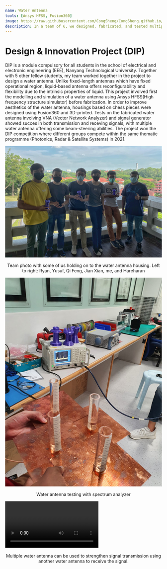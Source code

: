 ```yaml
---
name: Water Antenna
tools: [Ansys HFSS, Fusion360]
image: https://raw.githubusercontent.com/CongSheng/CongSheng.github.io/master/images/DIP/SA_Demo.jpg
description: In a team of 6, we designed, fabricated, and tested multiple water antennas with beam steering abilities.
---
```


# Design & Innovation Project (DIP)

DIP is a module compulsory for all students in the school of electrical and electronic engineering (EEE),
Nanyang Technological University. Together with 5 other fellow students, my team worked together in
the project to design a water antenna. Unlike fixed-length antennas which have fixed operational
region, liquid-based antenna offers reconfigurability and flexibility due to the intrinsic properties of liquid.
This project involved first the modelling and simulation of a water antenna using Ansys HFSS(High frequency structure simulator)
before fabrication. In order to improve aesthetics of the water antenna, housings based on chess pieces were designed using Fusion360 and 3D-printed. 
Tests on the fabricated water antenna involving VNA (Vector Network Analyzer) and signal generator 
showed succes in both transmission and receving signals, with multiple water antenna offering some beam-steering abilities.
The project won the DIP competition where different groups compete within the same thematic programme (Photonics, Radar & Satellite Systems) in 2021.

![Team_photo](../images/DIP/DIP_team.JPG "Ryan, Yusuf, Qi Feng, Jian Xian, me, and Hareharan.")
<center> Team photo with some of us holding on to the water antenna housing. Left to right: Ryan, Yusuf, Qi Feng, Jian Xian, me, and Hareharan </center>

![Water_antenna_in_action](../images/DIP/waterAntenna.JPG "Testing for the water antenna.")
<center> Water antenna testing with spectrum analyzer </center>

![Demo_vid](../images/DIP/demoVid.MP4 "Video of one of the demonstrations.")
<center> Multiple water antenna can be used to strengthen signal transmission using another water antenna to receive the signal. </center>
